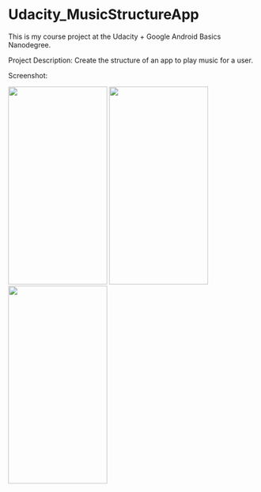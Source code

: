 # Udacity_MusicStructureApp

This is my course project at the Udacity + Google Android Basics Nanodegree.

Project Description:
Create the structure of an app to play music for a user. 

Screenshot:

<img src="https://user-images.githubusercontent.com/52229134/83337825-1fe7a100-a2dc-11ea-8bf8-aea46cd6ae09.png" width="200" height="400" />

<img src="https://user-images.githubusercontent.com/52229134/83337901-d77cb300-a2dc-11ea-8f32-eb9a3a6708b8.png" width="200" height="400" />

<img src="https://user-images.githubusercontent.com/52229134/83337829-2249fb00-a2dc-11ea-8606-4ef409bde979.png" width="200" height="400" />
